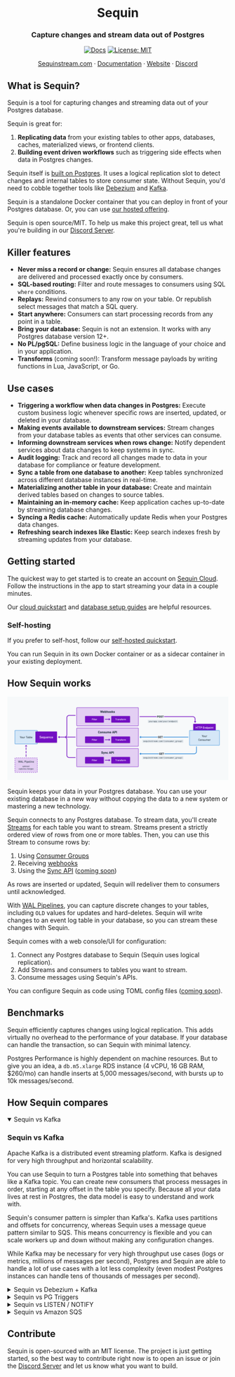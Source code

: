 <div align="center">

# Sequin

### Capture changes and stream data out of Postgres

[![Docs](https://img.shields.io/badge/docs-sequinstream.com%2Fdocs-blue)](https://sequinstream.com/docs) [![License: MIT](https://img.shields.io/badge/License-MIT-purple.svg)](https://opensource.org/licenses/MIT)

<p align="center">
  <a href="https://console.sequinstream.com">Sequinstream.com</a>
  ·
  <a href="https://sequinstream.com/docs">Documentation</a>
  ·
  <a href="https://sequinstream.com">Website</a>
  ·
  <a href="https://discord.gg/BV8wFXvNtY">Discord</a>
</p>

</div>

## What is Sequin?

Sequin is a tool for capturing changes and streaming data out of your Postgres database.

Sequin is great for:

1. **Replicating data** from your existing tables to other apps, databases, caches, materialized views, or frontend clients.
2. **Building event driven workflows** such as triggering side effects when data in Postgres changes.

Sequin itself is [built on Postgres](https://sequinstream.com/docs/how-sequin-works). It uses a logical replication slot to detect changes and internal tables to store consumer state. Without Sequin, you'd need to cobble together tools like [Debezium](#sequin-vs-debezium--kafka) and [Kafka](#sequin-vs-kafka).

Sequin is a standalone Docker container that you can deploy in front of your Postgres database. Or, you can use [our hosted offering](https://sequinstream.com).

Sequin is open source/MIT. To help us make this project great, tell us what you're building in our [Discord Server](https://discord.gg/BV8wFXvNtY).

## Killer features

- **Never miss a record or change:** Sequin ensures all database changes are delivered and processed exactly once by consumers.
- **SQL-based routing:** Filter and route messages to consumers using SQL `where` conditions.
- **Replays:** Rewind consumers to any row on your table. Or republish select messages that match a SQL query.
- **Start anywhere:** Consumers can start processing records from any point in a table.
- **Bring your database:** Sequin is not an extension. It works with any Postgres database version 12\+.
- **No PL/pgSQL:** Define business logic in the language of your choice and in your application.
- **Transforms** \(coming soon\!\): Transform message payloads by writing functions in Lua, JavaScript, or Go.

## Use cases

- **Triggering a workflow when data changes in Postgres:** Execute custom business logic whenever specific rows are inserted, updated, or deleted in your database.
- **Making events available to downstream services:** Stream changes from your database tables as events that other services can consume.
- **Informing downstream services when rows change:** Notify dependent services about data changes to keep systems in sync.
- **Audit logging:** Track and record all changes made to data in your database for compliance or feature development.
- **Sync a table from one database to another:** Keep tables synchronized across different database instances in real-time.
- **Materializing another table in your database:** Create and maintain derived tables based on changes to source tables.
- **Maintaining an in-memory cache:** Keep application caches up-to-date by streaming database changes.
- **Syncing a Redis cache:** Automatically update Redis when your Postgres data changes.
- **Refreshing search indexes like Elastic:** Keep search indexes fresh by streaming updates from your database.

## Getting started

The quickest way to get started is to create an account on [Sequin Cloud](https://console.sequinstream.com/register). Follow the instructions in the app to start streaming your data in a couple minutes.

Our [cloud quickstart](https://sequinstream.com/docs/quickstart) and [database setup guides](https://sequinstream.com/docs/guides/rds) are helpful resources.

### Self-hosting

If you prefer to self-host, follow our [self-hosted quickstart](https://sequinstream.com/docs/quickstart/setup).

You can run Sequin in its own Docker container or as a sidecar container in your existing deployment.

## How Sequin works

![Sequin architecture](./docs/images/core/consumer-workflow-diagram.png)

Sequin keeps your data in your Postgres database. You can use your existing database in a new way without copying the data to a new system or mastering a new technology.

Sequin connects to any Postgres database. To stream data, you'll create [Streams](https://sequinstream.com/docs/how-sequin-works#Streams) for each table you want to stream. Streams present a strictly ordered view of rows from one or more tables. Then, you can use this Stream to consume rows by:

  1. Using [Consumer Groups](https://sequinstream.com/docs/how-sequin-works#consumer-groups)
  2. Receiving [webhooks](https://sequinstream.com/docs/how-sequin-works#webhooks)
  3. Using the [Sync API](https://sequinstream.com/docs/how-sequin-works#sync-api) ([coming soon](https://github.com/sequinstream/sequin/issues/345))

As rows are inserted or updated, Sequin will redeliver them to consumers until acknowledged.

With [WAL Pipelines](#wal-pipelines), you can capture discrete changes to your tables, including `OLD` values for updates and hard-deletes. Sequin will write changes to an event log table in your database, so you can stream these changes with Sequin.

Sequin comes with a web console/UI for configuration:

1. Connect any Postgres database to Sequin (Sequin uses logical replication).
2. Add Streams and consumers to tables you want to stream.
3. Consume messages using Sequin's APIs.

You can configure Sequin as code using TOML config files ([coming soon](https://github.com/sequinstream/sequin/issues/315)).

## Benchmarks

Sequin efficiently captures changes using logical replication. This adds virtually no overhead to the performance of your database. If your database can handle the transaction, so can Sequin with minimal latency.

Postgres Performance is highly dependent on machine resources. But to give you an idea, a `db.m5.xlarge` RDS instance (4 vCPU, 16 GB RAM, $260/mo) can handle inserts at 5,000 messages/second, with bursts up to 10k messages/second.

## How Sequin compares

<details open>

<summary>Sequin vs Kafka</summary>

### Sequin vs Kafka

Apache Kafka is a distributed event streaming platform. Kafka is designed for very high throughput and horizontal scalability.

You can use Sequin to turn a Postgres table into something that behaves like a Kafka topic. You can create new consumers that process messages in order, starting at any offset in the table you specify. Because all your data lives at rest in Postgres, the data model is easy to understand and work with.

Sequin's consumer pattern is simpler than Kafka's. Kafka uses partitions and offsets for concurrency, whereas Sequin uses a message queue pattern similar to SQS. This means concurrency is flexible and you can scale workers up and down without making any configuration changes.

While Kafka may be necessary for very high throughput use cases (logs or metrics, millions of messages per second), Postgres and Sequin are able to handle a lot of use cases with a lot less complexity (even modest Postgres instances can handle tens of thousands of messages per second).

</details>

<details>

<summary>Sequin vs Debezium + Kafka</summary>

## Sequin vs Debezium + Kafka

Debezium is a change data capture (CDC) tool for databases like Postgres. It requires an external messaging system like Kafka to operate.

Like Sequin, you can use Debezium + Kafka to replicate data or build event processing workflows.

Debezium is a complex system that requires a lot of setup and configuration.

Sequin is simpler to setup and operate, yet is quickly becoming as comprehensive as Debezium. Sequin comes with a much more comprehensive UI for configuration and monitoring. And Sequin doesn't require another messaging system like Kafka to learn and operate. With [WAL Pipelines](#wal-pipelines) you can capture the same changes that Debezium does.

</details>

<details>

<summary>Sequin vs PG Triggers</summary>

## Sequin vs PG Triggers

[PG Triggers](https://www.postgresql.org/docs/current/sql-createtrigger.html) are database functions that execute in response to certain database events. Postgres triggers must be written in PL/pgSQL, a special procedural language for Postgres. And they are limited to simple operations like inserting, updating, and deleting rows.

Sequin sends changes over HTTP. Like Postgres triggers, Sequin guarantees exactly-once processing. But the HTTP interface means you can you can handle changes in your application code. Just like other advanced queuing systems, Sequin lets you fan out changes to multiple services or applications. And you can write business logic in the programming language of your choice (no PL/pgSQL!)

</details>

<details>

<summary>Sequin vs LISTEN / NOTIFY</summary>

## Sequin vs LISTEN / NOTIFY

[Postgres' LISTEN/NOTIFY](https://www.postgresql.org/docs/current/sql-notify.html) is a pub/sub system. When changes happen in your database, you can send notifications to a channel in Postgres. Other processes can listen for notifications on that channel and react to changes.

LISTEN/NOTIFY offers _at-most-once_ delivery. If a consumer is not subscribed when a notification is sent, or a consumer fails to process a notification, the notification is lost. So LISTEN/NOTIFY is limited to simple use cases.

Sequin sends changes over HTTP with exactly-once processing. This gives you a much more robust system to build on top of.

</details>

<details>

<summary>Sequin vs Amazon SQS</summary>

## Sequin vs Amazon SQS

Amazon Simple Queue Service (SQS) is a message queuing service. It offers exactly-once processing over an HTTP interface.

Sequin's HTTP pull interface is a lot like SQS's HTTP pull interface. Except, Sequin isn't really a queue; it's better thought of as a stream. Because Sequin is streaming your Postgres tables, messages aren't deleted after they're processed. This means you get more advanced capability, like rewind and replay.

</details>

## Contribute

Sequin is open-sourced with an MIT license. The project is just getting started, so the best way to contribute right now is to open an issue or join the [Discord Server](https://discord.gg/BV8wFXvNtY) and let us know what you want to build.
